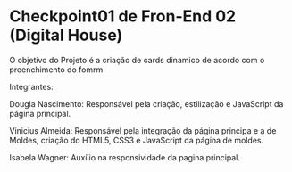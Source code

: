# Checkpoint01 de Fron-End 02 (Digital House)

O objetivo do Projeto é a criação de cards dinamico de acordo com o preenchimento do fomrm

Integrantes:

Dougla Nascimento: Responsável pela criação, estilização e JavaScript da página principal.

Vinicius  Almeida: Responsável pela integração da página principa e a de Moldes, criação do HTML5, CSS3 e JavaScript da página de moldes.

Isabela Wagner: Auxílio na responsividade da pagina principal.
